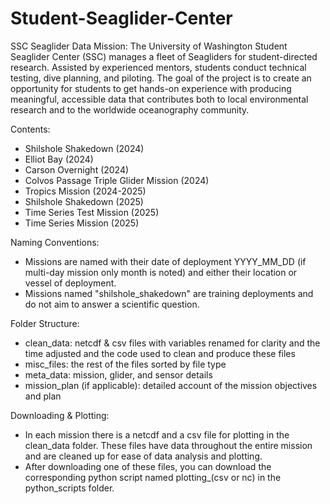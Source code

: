 # Student-Seaglider-Center
SSC Seaglider Data Mission: 
The University of Washington Student Seaglider Center (SSC) manages a fleet of Seagliders for student-directed research. Assisted by experienced mentors, students conduct technical testing, dive planning, and piloting. The goal of the project is to create an opportunity for students to get hands-on experience with producing meaningful, accessible data that contributes both to local environmental research and to the worldwide oceanography community.

Contents: 
- Shilshole Shakedown (2024)
- Elliot Bay (2024)
- Carson Overnight (2024)
- Colvos Passage Triple Glider Mission (2024)
- Tropics Mission (2024-2025)
- Shilshole Shakedown (2025)
- Time Series Test Mission (2025)
- Time Series Mission (2025)

Naming Conventions:
- Missions are named with their date of deployment YYYY_MM_DD (if multi-day mission only month is noted) and either their location or vessel of deployment.
- Missions named "shilshole_shakedown" are training deployments and do not aim to answer a scientific question. 

Folder Structure: 
- clean_data: netcdf & csv files with variables renamed for clarity and the time adjusted and the code used to clean and produce these files
- misc_files: the rest of the files sorted by file type
- meta_data: mission, glider, and sensor details
- mission_plan (if applicable): detailed account of the mission objectives and plan

Downloading & Plotting: 
- In each mission there is a netcdf and a csv file for plotting in the clean_data folder. These files have data throughout the entire mission and are cleaned up for ease of data analysis and plotting.
- After downloading one of these files, you can download the corresponding python script named plotting_(csv or nc) in the python_scripts folder.
